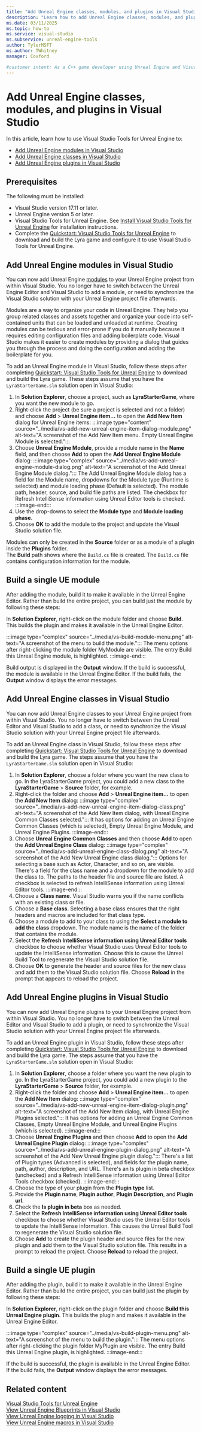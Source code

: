 ```yaml
---
title: "Add Unreal Engine classes, modules, and plugins in Visual Studio"
description: "Learn how to add Unreal Engine classes, modules, and plugins to your Unreal Engine project from within Visual Studio"
ms.date: 03/11/2025
ms.topic: how-to
ms.service: visual-studio
ms.subservice: unreal-engine-tools
author: TylerMSFT
ms.author: TWhitney
manager: Coxford

#customer intent: As a C++ game developer using Unreal Engine and Visual Studio, I want to add classes, modules, and plugins to my Unreal Engine project from within Visual Studio so that I can stay in my development environment and not have to switch between the Unreal Engine Editor and Visual Studio.
---
```


# Add Unreal Engine classes, modules, and plugins in Visual Studio

In this article, learn how to use Visual Studio Tools for Unreal Engine to:

- [Add Unreal Engine modules in Visual Studio](#add-unreal-engine-modules-in-visual-studio)
- [Add Unreal Engine classes in Visual Studio](#add-unreal-engine-classes-in-visual-studio)
- [Add Unreal Engine plugins in Visual Studio](#add-unreal-engine-plugins-in-visual-studio)

## Prerequisites

The following must be installed:

- Visual Studio version 17.11 or later.
- Unreal Engine version 5 or later.
- Visual Studio Tools for Unreal Engine. See [Install Visual Studio Tools for Unreal Engine](vs-tools-unreal-install.md) for installation instructions.
- Complete the [Quickstart: Visual Studio Tools for Unreal Engine](vs-tools-unreal-quickstart.md) to download and build the Lyra game and configure it to use Visual Studio Tools for Unreal Engine.

## Add Unreal Engine modules in Visual Studio

You can now add Unreal Engine [modules](https://dev.epicgames.com/documentation/en-us/unreal-engine/unreal-engine-modules) to your Unreal Engine project from within Visual Studio. You no longer have to switch between the Unreal Engine Editor and Visual Studio to add a module, or need to synchronize the Visual Studio solution with your Unreal Engine project file afterwards.

Modules are a way to organize your code in Unreal Engine. They help you group related classes and assets together and organize your code into self-contained units that can be loaded and unloaded at runtime. Creating modules can be tedious and error-prone if you do it manually because it requires editing configuration files and adding boilerplate code. Visual Studio makes it easier to create modules by providing a dialog that guides you through the process and doing the configuration and adding the boilerplate for you.

To add an Unreal Engine module in Visual Studio, follow these steps after completing [Quickstart: Visual Studio Tools for Unreal Engine](vs-tools-unreal-quickstart.md) to download and build the Lyra game. These steps assume that you have the `LyraStarterGame.sln` solution open in Visual Studio:

1. In **Solution Explorer**, choose a project, such as **LyraStarterGame**, where you want the new module to go.
1. Right-click the project (be sure a project is selected and not a folder) and choose **Add** > **Unreal Engine item...** to open the **Add New Item** dialog for Unreal Engine items:
     :::image type="content" source="../media/vs-add-new-unreal-engine-item-dialog-module.png" alt-text="A screenshot of the Add New Item menu. Empty Unreal Engine Module is selected.":::
1. Choose **Unreal Engine Module**, provide a module name in the **Name** field, and then choose **Add** to open the **Add Unreal Engine Module** dialog:
    :::image type="complex" source="../media/vs-add-unreal-engine-module-dialog.png" alt-text="A screenshot of the Add Unreal Engine Module dialog.":::
    The Add Unreal Engine Module dialog has a field for the Module name, dropdowns for the Module type (Runtime is selected) and module loading phase (Default is selected). The module path, header, source, and build file paths are listed. The checkbox for Refresh IntelliSense information using Unreal Editor tools is checked.
    :::image-end:::
1. Use the drop-downs to select the **Module type** and **Module loading phase**.
1. Choose **OK** to add the module to the project and update the Visual Studio solution file.

Modules can only be created in the **Source** folder or as a module of a plugin inside the **Plugins** folder.\
The **Build** path shows where the `Build.cs` file is created. The `Build.cs` file contains configuration information for the module.

## Build a single UE module

After adding the module, build it to make it available in the Unreal Engine Editor. Rather than build the entire project, you can build just the module by following these steps:

In **Solution Explorer**, right-click on the module folder and choose **Build**. This builds the plugin and makes it available in the Unreal Engine Editor.

:::image type="complex" source="../media/vs-build-module-menu.png" alt-text="A screenshot of the menu to build the module.":::
    The menu options after right-clicking the module folder MyModule are visible. The entry Build this Unreal Engine module, is highlighted.
:::image-end:::

Build output is displayed in the **Output** window. If the build is successful, the module is available in the Unreal Engine Editor. If the build fails, the **Output** window displays the error messages.

## Add Unreal Engine classes in Visual Studio

You can now add Unreal Engine classes to your Unreal Engine project from within Visual Studio. You no longer have to switch between the Unreal Editor and Visual Studio to add a class, or need to synchronize the Visual Studio solution with your Unreal Engine project file afterwards.

To add an Unreal Engine class in Visual Studio, follow these steps after completing [Quickstart: Visual Studio Tools for Unreal Engine](vs-tools-unreal-quickstart.md) to download and build the Lyra game. The steps assume that you have the `LyraStarterGame.sln` solution open in Visual Studio:

1. In **Solution Explorer**, choose a folder where you want the new class to go. In the LyraStarterGame project, you could add a new class to the **LyraStarterGame** > **Source** folder, for example.
1. Right-click the folder and choose **Add** > **Unreal Engine item...** to open the **Add New Item** dialog:
    :::image type="complex" source="../media/vs-add-new-unreal-engine-item-dialog-class.png" alt-text="A screenshot of the Add New Item dialog, with Unreal Engine Common Classes selected.":::
    It has options for adding an Unreal Engine Common Classes (which is selected), Empty Unreal Engine Module, and Unreal Engine Plugins.
    :::image-end:::
1. Choose **Unreal Engine Common Classes** and then choose **Add** to open the **Add Unreal Engine Class** dialog:
    :::image type="complex" source="../media/vs-add-unreal-engine-class-dialog.png" alt-text="A screenshot of the Add New Unreal Engine class dialog.":::
    Options for selecting a base such as Actor, Character, and so on, are visible. There's a field for the class name and a dropdown for the module to add the class to. The paths to the header file and source file are listed. A checkbox is selected to refresh IntelliSense information using Unreal Editor tools.
    :::image-end:::
1. Choose a **Class name**. Visual Studio warns you if the name conflicts with an existing class or file.
1. Choose a **Base class**. Selecting a base class ensures that the right headers and macros are included for that class type.
1. Choose a module to add to your class to using the **Select a module to add the class** dropdown. The module name is the name of the folder that contains the module.
1. Select the **Refresh IntelliSense information using Unreal Editor tools** checkbox to choose whether Visual Studio uses Unreal Editor tools to update the IntelliSense information. Choose this to cause the Unreal Build Tool to regenerate the Visual Studio solution file.
1. Choose **OK** to generate the header and source files for the new class and add them to the Visual Studio solution file. Choose **Reload** in the prompt that appears to reload the project.

## Add Unreal Engine plugins in Visual Studio

You can now add Unreal Engine plugins to your Unreal Engine project from within Visual Studio. You no longer have to switch between the Unreal Editor and Visual Studio to add a plugin, or need to synchronize the Visual Studio solution with your Unreal Engine project file afterwards.

To add an Unreal Engine plugin in Visual Studio, follow these steps after completing [Quickstart: Visual Studio Tools for Unreal Engine](vs-tools-unreal-quickstart.md) to download and build the Lyra game. The steps assume that you have the `LyraStarterGame.sln` solution open in Visual Studio:

1. In **Solution Explorer**, choose a folder where you want the new plugin to go. In the LyraStarterGame project, you could add a new plugin to the **LyraStarterGame** > **Source** folder, for example.
1. Right-click the folder and choose **Add** > **Unreal Engine item...** to open the **Add New Item** dialog:
    :::image type="complex" source="../media/vs-add-new-unreal-engine-item-dialog-plugin.png" alt-text="A screenshot of the Add New Item dialog, with Unreal Engine Plugins selected.":::
     It has options for adding an Unreal Engine Common Classes, Empty Unreal Engine Module, and Unreal Engine Plugins (which is selected).
    :::image-end:::
1. Choose **Unreal Engine Plugins** and then choose **Add** to open the **Add Unreal Engine Plugin** dialog:
    :::image type="complex" source="../media/vs-add-unreal-engine-plugin-dialog.png" alt-text="A screenshot of the Add New Unreal Engine plugin dialog.":::
    There's a list of Plugin types (Advanced is selected), and fields for the plugin name, path, author, description, and URL. There's an Is plugin in beta checkbox (unchecked) and a Refresh IntelliSense information using Unreal Editor Tools checkbox (checked).
    :::image-end:::
1. Choose the type of your plugin from the **Plugin type** list.
1. Provide the **Plugin name**, **Plugin author**, **Plugin Description**, and **Plugin url**.
1. Check the **Is plugin in beta** box as needed.
1. Select the **Refresh IntelliSense information using Unreal Editor tools** checkbox to choose whether Visual Studio uses the Unreal Editor tools to update the IntelliSense information. This causes the Unreal Build Tool to regenerate the Visual Studio solution file.
1. Choose **Add** to create the plugin header and source files for the new plugin and add them to the Visual Studio solution file. This results in a prompt to reload the project. Choose **Reload** to reload the project.

## Build a single UE plugin

After adding the plugin, build it to make it available in the Unreal Engine Editor. Rather than build the entire project, you can build just the plugin by following these steps:

In **Solution Explorer**, right-click on the plugin folder and choose **Build this Unreal Engine plugin**. This builds the plugin and makes it available in the Unreal Engine Editor.

:::image type="complex" source="../media/vs-build-plugin-menu.png" alt-text="A screenshot of the menu to build the plugin.":::
    The menu options after right-clicking the plugin folder MyPlugin are visible. The entry Build this Unreal Engine plugin, is highlighted.
:::image-end:::

If the build is successful, the plugin is available in the Unreal Engine Editor. If the build fails, the **Output** window displays the error messages.

## Related content

[Visual Studio Tools for Unreal Engine](./vs-tools-unreal-overview.md)\
[View Unreal Engine Blueprints in Visual Studio](vs-tools-unreal-view-blueprints.md)\
[View Unreal Engine logging in Visual Studio](vs-tools-unreal-logging.md)\
[View Unreal Engine macros in Visual Studio](vs-tools-unreal-view-macros.md)
